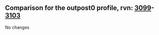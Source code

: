## Comparison for the outpost0 profile, rvn: [3099](https://github.com/PRO100KatYT/FortniteProfileRevisions/tree/main/profiles/outpost0/3099%20outpost0.json)-[3103](https://github.com/PRO100KatYT/FortniteProfileRevisions/tree/main/profiles/outpost0/3103%20outpost0.json)

No changes
